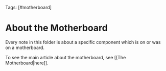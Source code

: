 Tags: [#motherboard]

# About the Motherboard

Every note in this folder is about a specific component which is on or was on a motherboard.

To see the main article about the motherboard, see [[The Motherboard|here]].